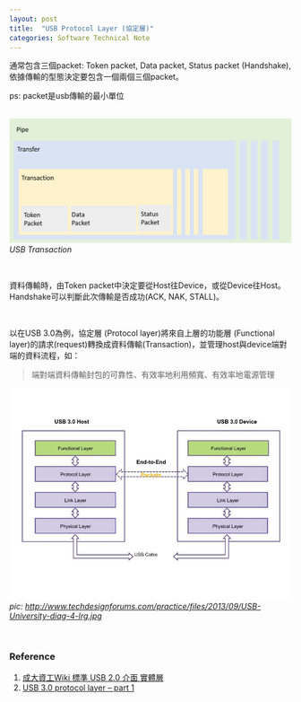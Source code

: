 ```yaml
---
layout: post
title:  "USB Protocol Layer (協定層)"
categories: Software Technical Note
---
```


通常包含三個packet: Token packet, Data packet, Status packet (Handshake), 依據傳輸的型態決定要包含一個兩個三個packet。 

ps: packet是usb傳輸的最小單位 

&nbsp;&nbsp;&nbsp;
![USB Transaction](/assets/images/usb_transaction.png)
*USB Transaction*

&nbsp;&nbsp;&nbsp;&nbsp;&nbsp;&nbsp;&nbsp;

資料傳輸時，由Token packet中決定要從Host往Device，或從Device往Host。Handshake可以判斷此次傳輸是否成功(ACK, NAK, STALL)。

&nbsp;&nbsp;&nbsp;&nbsp;&nbsp;&nbsp;

以在USB 3.0為例，協定層 (Protocol layer)將來自上層的功能層 (Functional layer)的請求(request)轉換成資料傳輸(Transaction)，並管理host與device端對端的資料流程，如：

> 端對端資料傳輸封包的可靠性、有效率地利用頻寬、有效率地電源管理  


![USB Transaction](/assets/images/usb_trascation_2.jpg)
*pic: http://www.techdesignforums.com/practice/files/2013/09/USB-University-diag-4-lrg.jpg*

&nbsp;&nbsp;&nbsp;&nbsp;&nbsp;

### Reference
  1. [成大資工Wiki 標準 USB 2.0 介面 實體層](http://wiki.csie.ncku.edu.tw/embedded/USB#實體層)
  2. [USB 3.0 protocol layer – part 1](http://www.techdesignforums.com/practice/technique/usb-3-0-protocol-layer-1)